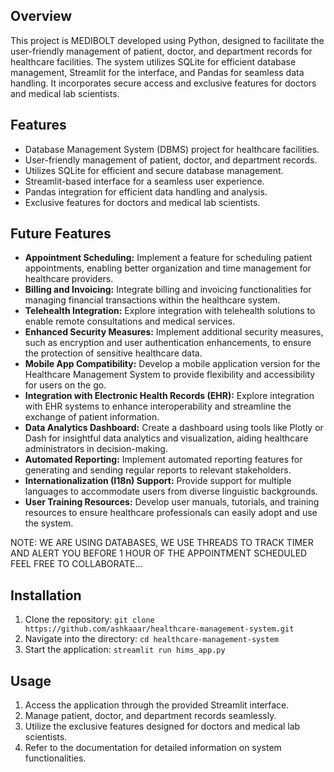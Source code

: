 ## Overview
This project is MEDIBOLT developed using Python, designed to facilitate the user-friendly management of patient, doctor, and department records for healthcare facilities. The system utilizes SQLite for efficient database management, Streamlit for the interface, and Pandas for seamless data handling. It incorporates secure access and exclusive features for doctors and medical lab scientists.

## Features
- Database Management System (DBMS) project for healthcare facilities.
- User-friendly management of patient, doctor, and department records.
- Utilizes SQLite for efficient and secure database management.
- Streamlit-based interface for a seamless user experience.
- Pandas integration for efficient data handling and analysis.
- Exclusive features for doctors and medical lab scientists.

## Future Features
- **Appointment Scheduling:** Implement a feature for scheduling patient appointments, enabling better organization and time management for healthcare providers.
- **Billing and Invoicing:** Integrate billing and invoicing functionalities for managing financial transactions within the healthcare system.
- **Telehealth Integration:** Explore integration with telehealth solutions to enable remote consultations and medical services.
- **Enhanced Security Measures:** Implement additional security measures, such as encryption and user authentication enhancements, to ensure the protection of sensitive healthcare data.
- **Mobile App Compatibility:** Develop a mobile application version for the Healthcare Management System to provide flexibility and accessibility for users on the go.
- **Integration with Electronic Health Records (EHR):** Explore integration with EHR systems to enhance interoperability and streamline the exchange of patient information.
- **Data Analytics Dashboard:** Create a dashboard using tools like Plotly or Dash for insightful data analytics and visualization, aiding healthcare administrators in decision-making.
- **Automated Reporting:** Implement automated reporting features for generating and sending regular reports to relevant stakeholders.
- **Internationalization (I18n) Support:** Provide support for multiple languages to accommodate users from diverse linguistic backgrounds.
- **User Training Resources:** Develop user manuals, tutorials, and training resources to ensure healthcare professionals can easily adopt and use the system.

NOTE: WE ARE USING DATABASES, WE USE THREADS TO TRACK TIMER AND ALERT YOU BEFORE 1 HOUR OF THE APPOINTMENT SCHEDULED 
FEEL FREE TO COLLABORATE...

## Installation
1. Clone the repository: `git clone https://github.com/ashkaaar/healthcare-management-system.git`
2. Navigate into the directory: `cd healthcare-management-system`
3. Start the application: `streamlit run hims_app.py`

## Usage
1. Access the application through the provided Streamlit interface.
2. Manage patient, doctor, and department records seamlessly.
3. Utilize the exclusive features designed for doctors and medical lab scientists.
4. Refer to the documentation for detailed information on system functionalities.
